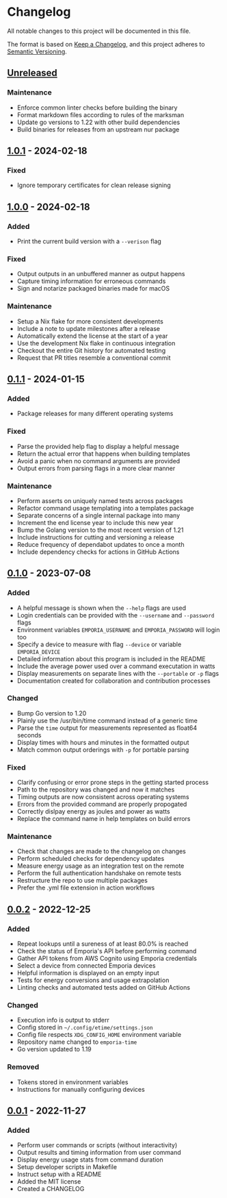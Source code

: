 # Changelog

All notable changes to this project will be documented in this file.

The format is based on [Keep a Changelog][changelog], and this project adheres
to [Semantic Versioning][semver].

## [Unreleased]

### Maintenance

- Enforce common linter checks before building the binary
- Format markdown files according to rules of the marksman
- Update go versions to 1.22 with other build dependencies
- Build binaries for releases from an upstream nur package

## [1.0.1] - 2024-02-18

### Fixed

- Ignore temporary certificates for clean release signing

## [1.0.0] - 2024-02-18

### Added

- Print the current build version with a `--verison` flag

### Fixed

- Output outputs in an unbuffered manner as output happens
- Capture timing information for erroneous commands
- Sign and notarize packaged binaries made for macOS

### Maintenance

- Setup a Nix flake for more consistent developments
- Include a note to update milestones after a release
- Automatically extend the license at the start of a year
- Use the development Nix flake in continuous integration
- Checkout the entire Git history for automated testing
- Request that PR titles resemble a conventional commit

## [0.1.1] - 2024-01-15

### Added

- Package releases for many different operating systems

### Fixed

- Parse the provided help flag to display a helpful message
- Return the actual error that happens when building templates
- Avoid a panic when no command arguments are provided
- Output errors from parsing flags in a more clear manner

### Maintenance

- Perform asserts on uniquely named tests across packages
- Refactor command usage templating into a templates package
- Separate concerns of a single internal package into many
- Increment the end license year to include this new year
- Bump the Golang version to the most recent version of 1.21
- Include instructions for cutting and versioning a release
- Reduce frequency of dependabot updates to once a month
- Include dependency checks for actions in GitHub Actions

## [0.1.0] - 2023-07-08

### Added

- A helpful message is shown when the `--help` flags are used
- Login credentials can be provided with the `--username` and `--password` flags
- Environment variables `EMPORIA_USERNAME` and `EMPORIA_PASSWORD` will login too
- Specify a device to measure with flag `--device` or variable `EMPORIA_DEVICE`
- Detailed information about this program is included in the README
- Include the average power used over a command executation in watts
- Display measurements on separate lines with the `--portable` or `-p` flags
- Documentation created for collaboration and contribution processes

### Changed

- Bump Go version to 1.20
- Plainly use the /usr/bin/time command instead of a generic time
- Parse the `time` output for measurements represented as float64 seconds
- Display times with hours and minutes in the formatted output
- Match common output orderings with `-p` for portable parsing

### Fixed

- Clarify confusing or error prone steps in the getting started process
- Path to the repository was changed and now it matches
- Timing outputs are now consistent across operating systems
- Errors from the provided command are properly propogated
- Correctly dislpay energy as joules and power as watts
- Replace the command name in help templates on build errors

### Maintenance

- Check that changes are made to the changelog on changes
- Perform scheduled checks for dependency updates
- Measure energy usage as an integration test on the remote
- Perform the full authentication handshake on remote tests
- Restructure the repo to use multiple packages
- Prefer the .yml file extension in action workflows

## [0.0.2] - 2022-12-25

### Added

- Repeat lookups until a sureness of at least 80.0% is reached
- Check the status of Emporia's API before performing command
- Gather API tokens from AWS Cognito using Emporia credentials
- Select a device from connected Emporia devices
- Helpful information is displayed on an empty input
- Tests for energy conversions and usage extrapolation
- Linting checks and automated tests added on GitHub Actions

### Changed

- Execution info is output to stderr
- Config stored in `~/.config/etime/settings.json`
- Config file respects `XDG_CONFIG_HOME` environment variable
- Repository name changed to `emporia-time`
- Go version updated to 1.19

### Removed

- Tokens stored in environment variables
- Instructions for manually configuring devices

## [0.0.1] - 2022-11-27

### Added

- Perform user commands or scripts (without interactivity)
- Output results and timing information from user command
- Display energy usage stats from command duration
- Setup developer scripts in Makefile
- Instruct setup with a README
- Added the MIT license
- Created a CHANGELOG

<!-- a collection of links -->

[changelog]: https://keepachangelog.com/en/1.1.0/
[semver]: https://semver.org/spec/v2.0.0.html

<!-- a collection of releases -->

[Unreleased]: https://github.com/zimeg/emporia-time/compare/v1.0.1...HEAD
[1.0.1]: https://github.com/zimeg/emporia-time/compare/v1.0.0...v1.0.1
[1.0.0]: https://github.com/zimeg/emporia-time/compare/v0.1.1...v1.0.0
[0.1.1]: https://github.com/zimeg/emporia-time/compare/v0.1.0...v0.1.1
[0.1.0]: https://github.com/zimeg/emporia-time/compare/v0.0.2...v0.1.0
[0.0.2]: https://github.com/zimeg/emporia-time/compare/v0.0.1...v0.0.2
[0.0.1]: https://github.com/zimeg/emporia-time/releases/tag/v0.0.1
